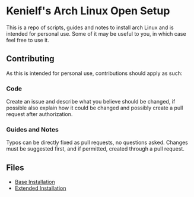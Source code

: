 # Kenielf's Arch Linux Open Setup
This is a repo of scripts, guides and notes to install arch Linux and is intended for personal use. Some of it may be useful to you, in which case feel free to use it.

## Contributing
As this is intended for personal use, contributions should apply as such:

### Code
Create an issue and describe what you believe should be changed, if possible also explain how it could be changed and possibly create a pull request after authorization.

### Guides and Notes
Typos can be directly fixed as pull requests, no questions asked. Changes must be suggested first, and if permitted, created through a pull request.

## Files
 - [Base Installation](base-install.md)
 - [Extended Installation](extended-install.md)

